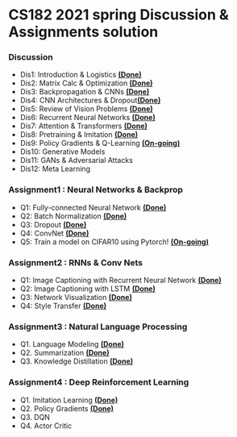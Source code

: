 # CS182 2021 spring Discussion & Assignments solution

### Discussion
* Dis1: Introduction & Logistics [__(Done)__](https://github.com/oldboy818/CS182/blob/main/Discussion/dis1_Introduction%20%26%20Logistics..pdf)
* Dis2: Matrix Calc & Optimization [__(Done)__](https://github.com/oldboy818/CS182/blob/main/Discussion/dis2_Matrix%20Calc%20%26%20Optimization.pdf)
* Dis3: Backpropagation & CNNs [__(Done)__](https://github.com/oldboy818/CS182/blob/main/Discussion/dis3%20Backpropagation%20%26%20CNNs.pdf)
* Dis4: CNN Architectures & Dropout[__(Done)__](https://github.com/oldboy818/CS182/blob/main/Discussion/dis4_CNN%20Architectures%20%26%20Dropout.pdf)
* Dis5: Review of Vision Problems [__(Done)__](https://github.com/oldboy818/CS182/blob/main/Discussion/dis5_Review%20of%20Vision%20Problems.pdf)
* Dis6: Recurrent Neural Networks [__(Done)__](https://github.com/oldboy818/CS182/blob/main/Discussion/dis6_Recurrent%20Neural%20Networks.pdf)
* Dis7: Attention & Transformers [__(Done)__](https://github.com/oldboy818/CS182/blob/main/Discussion/dis7_Attention%20%26%20Transformers.pdf)
* Dis8: Pretraining & Imitation [__(Done)__](https://github.com/oldboy818/CS182/blob/main/Discussion/dis8_Pretraining%20%26%20Imitation.pdf)
* Dis9: Policy Gradients & Q-Learning [__(On-going)__](https://github.com/oldboy818/CS182/blob/main/Discussion/dis9_Policy%20Gradients%20%26%20Q-Learning.pdf)
* Dis10: Generative Models
* Dis11: GANs & Adversarial Attacks
* Dis12: Meta Learning

### Assignment1 : Neural Networks & Backprop
* Q1: Fully-connected Neural Network [__(Done)__](https://github.com/oldboy818/CS182/blob/main/assignment1/FullyConnectedNets.ipynb)
* Q2: Batch Normalization [__(Done)__](https://github.com/oldboy818/CS182/blob/main/assignment1/BatchNormalization.ipynb)
* Q3: Dropout [__(Done)__](https://github.com/oldboy818/CS182/blob/main/assignment1/Dropout.ipynb)
* Q4: ConvNet [__(Done)__](https://github.com/oldboy818/CS182/blob/main/assignment1/ConvolutionalNetworks.ipynb)
* Q5: Train a model on CIFAR10 using Pytorch! [__(On-going)__](https://github.com/oldboy818/CS182/blob/main/assignment1/Pytorch.ipynb)

### Assignment2 : RNNs & Conv Nets
* Q1: Image Captioning with Recurrent Neural Network [__(Done)__](https://github.com/oldboy818/CS182/blob/main/assignment2/RNN_Captioning.ipynb)
* Q2: Image Captioning with LSTM [__(Done)__](https://github.com/oldboy818/CS182/blob/main/assignment2/LSTM_Captioning.ipynb)
* Q3: Network Visualization [__(Done)__](https://github.com/oldboy818/CS182/blob/main/assignment2/NetworkVisualization.ipynb)
* Q4: Style Transfer [__(Done)__](https://github.com/oldboy818/CS182/blob/main/assignment2/StyleTransfer.ipynb)

### Assignment3 : Natural Language Processing
* Q1. Language Modeling [__(Done)__](https://github.com/oldboy818/CS182/blob/main/assignment3/1%20Language%20Modeling.ipynb)
* Q2. Summarization [__(Done)__](https://github.com/oldboy818/CS182/blob/main/assignment3/2%20Summarization.ipynb)
* Q3. Knowledge Distillation [__(Done)__](https://github.com/oldboy818/CS182/blob/main/assignment3/3_Knowledge_Distillation.ipynb)

### Assignment4 : Deep Reinforcement Learning
* Q1. Imitation Learning [__(Done)__](https://github.com/oldboy818/CS182/blob/main/assignment4/Imitation%20Learning.ipynb)
* Q2. Policy Gradients [__(Done)__](https://github.com/oldboy818/CS182/blob/main/assignment4/Policy%20Gradients.ipynb)
* Q3. DQN
* Q4. Actor Critic
